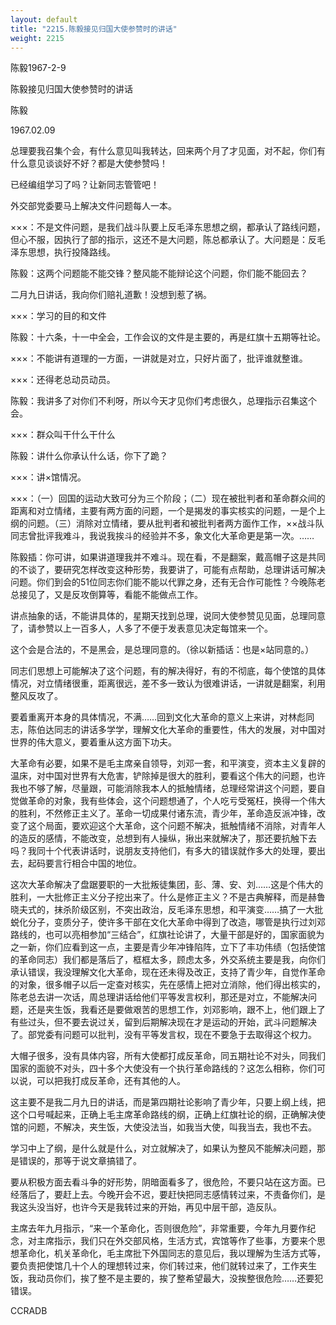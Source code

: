 ```yaml
---
layout: default
title: "2215.陈毅接见归国大使参赞时的讲话"
weight: 2215
---
```


陈毅1967-2-9

陈毅接见归国大使参赞时的讲话

陈毅

1967.02.09

总理要我召集个会，有什么意见叫我转达，回来两个月了才见面，对不起，你们有什么意见谈谈好不好？都是大使参赞吗！

已经编组学习了吗？让新同志管管吧！

外交部党委要马上解决文件问题每人一本。

×××：不是文件问题，是我们战斗队要上反毛泽东思想之纲，都承认了路线问题，但心不服，因执行了部的指示，这还不是大问题，陈总都承认了。大问题是：反毛泽东思想，执行投降路线。

陈毅：这两个问题能不能交锋？整风能不能辩论这个问题，你们能不能回去？

二月九日讲话，我向你们赔礼道歉！没想到惹了祸。

×××：学习的目的和文件

陈毅：十六条，十一中全会，工作会议的文件是主要的，再是红旗十五期等社论。

×××：不能讲有道理的一方面，一讲就是对立，只好片面了，批评谁就整谁。

×××：还得老总动员动员。

陈毅：我讲多了对你们不利呀，所以今天才见你们考虑很久，总理指示召集这个会。

×××：群众叫干什么干什么

陈毅：讲什么你承认什么话，你下了跪？

×××：讲×馆情况。

×××：（一）回国的运动大致可分为三个阶段；（二）现在被批判者和革命群众间的距离和对立情绪，主要有两方面的问题，一个是揭发的事实核实的问题，一是个上纲的问题。（三）消除对立情绪，要从批判者和被批判者两方面作工作，××战斗队同志曾批评我难斗，我说我挨斗的经验并不多，象文化大革命更是第一次。……

陈毅插：你可讲，如果讲道理我并不难斗。现在看，不是翻案，戴高帽子这是共同的不谈了，要研究怎样改变这种形势，我要讲了，可能有点帮助，总理讲话可解决问题。你们到会的51位同志你们能不能以代罪之身，还有无合作可能性？今晚陈老总接见了，又是反攻倒算等，看能不能做点工作。

讲点抽象的话，不能讲具体的，星期天找到总理，说同大使参赞见见面，总理同意了，请参赞以上一百多人，人多了不便于发表意见决定每馆来一个。

这个会是合法的，不是黑会，是总理同意的。（徐以新插话：也是×站同意的。）

同志们思想上可能解决了这个问题，有的解决得好，有的不彻底，每个使馆的具体情况，对立情绪很重，距离很远，差不多一致认为很难讲话，一讲就是翻案，利用整风反攻了。

要着重离开本身的具体情况，不满……回到文化大革命的意义上来讲，对林彪同志，陈伯达同志的讲话多学学，理解文化大革命的重要性，伟大的发展，对中国对世界的伟大意义，要着重从这方面下功夫。

大革命有必要，如果不是毛主席亲自领导，刘邓一套，和平演变，资本主义复辟的温床，对中国对世界有大危害，铲除掉是很大的胜利，要看这个伟大的问题，也许我也不够了解，尽量跟，可能消除我本人的抵触情绪，总理经常讲这个问题，要自觉做革命的对象，我有些体会，这个问题想通了，个人吃亏受冤枉，换得一个伟大的胜利，不然修正主义了。革命一切成果付诸东流，青少年，革命造反派冲锋，改变了这个局面，要欢迎这个大革命，这个问题不解决，抵触情绪不消除，对青年人的造反的感情，不能改变，总想到有人操纵，揪出来就解决了，那还要抗触下去吗？我同十个代表讲话时，说朋友支持他们，有多大的错误就作多大的处理，要出去，起码要言行相合中国的地位。

这次大革命解决了盘踞要职的一大批叛徒集团，彭、薄、安、刘……这是个伟大的胜利，一大批修正主义分子挖出来了。什么是修正主义？不是古典解释，而是赫鲁晓夫式的，抹杀阶级区别，不突出政治，反毛泽东思想，和平演变……搞了一大批蜕化分子，变质分子，使许多干部在文化大革命中得到了改造，哪管是执行过刘邓路线的，也可以亮相参加“三结合”，红旗社论讲了，大量干部是好的，国家面貌为之一新，你们应看到这一点，主要是青少年冲锋陷阵，立下了丰功伟绩（包括使馆的革命同志）我们都是落后了，框框太多，顾虑太多，外交系统主要是我，向你们承认错误，我没理解文化大革命，现在还未得及改正，支持了青少年，自觉作革命的对象，很多帽子以后一定查对核实，先在感情上把对立消除，他们得出核实的，陈老总去讲一次话，周总理讲话给他们平等发言权利，那还是对立，不能解决问题，还是夹生饭，我看还是要做艰苦的思想工作，刘邓影响，跟不上，他们跟上了有些过头，但不要去说过关，留到后期解决现在才是运动的开始，武斗问题解决了。部党委有问题可以批判，没有平等发言权，现在不要急于去取得这个权力。

大帽子很多，没有具体内容，所有大使都打成反革命，同五期社论不对头，同我们国家的面貌不对头，四十多个大使没有一个执行革命路线的？这怎么相称，你们可以说，可以把我打成反革命，还有其他的人。

这主要不是我二月九日的讲话，而是第四期社论影响了青少年，只要上纲上线，把这个口号喊起来，正确上毛主席革命路线的纲，正确上红旗社论的纲，正确解决使馆的问题，不解决，夹生饭，大使没法当，如我当大使，叫我当去，我也不去。

学习中上了纲，是什么就是什么，对立就解决了，如果认为整风不能解决问题，那是错误的，那等于说文章搞错了。

要从积极方面去看斗争的好形势，阴暗面看多了，很危险，不要只站在这方面。已经落后了，要赶上去。今晚开会不迟，要赶快把同志感情转过来，不责备你们，是我这头没当好，也许今天是我转过来的开始，再见中层干部，造反队。

主席去年九月指示，“来一个革命化，否则很危险”，非常重要，今年九月要作纪念，对主席指示，我们只在外交部风格，生活方式，宾馆等作了些事，方要来个思想革命化，机关革命化，毛主席批下外国同志的意见后，我以理解为生活方式等，要负责把使馆几十个人的理想转过来，你们转过来，他们就转过来了，工作夹生饭，我动员你们，挨了整不是主要的，挨了整希望最大，没挨整很危险……还要犯错误。

CCRADB

